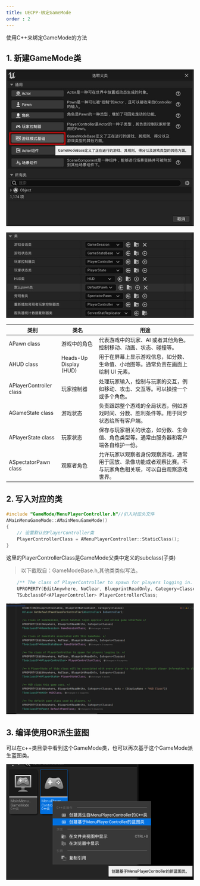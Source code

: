 ```yaml
---
title: UECPP-绑定GameMode
order : 2
---
```


<ChatMessage avatar="../../../assets/emoji/hh.png" :avatarWidth="40">
使用C++来绑定GameMode的方法
</ChatMessage>

## 1. 新建GameMode类

   ![](assets%2FGameMode.jpg)

   ![](assets%2Fgamemodeinclue.jpg)

| 类别                    | 类名                     | 用途                                                                                                 |
|-----------------------|------------------------|----------------------------------------------------------------------------------------------------|
| APawn class           | 游戏中的角色               | 代表游戏中的玩家、AI 或者其他角色。控制移动、动画、状态、碰撞等。                                            |
| AHUD class            | Heads-Up Display (HUD) | 用于在屏幕上显示游戏信息，如分数、生命值、小地图等。通常负责在画面上绘制 UI 元素。                         |
| APlayerController class | 玩家控制器               | 处理玩家输入，控制与玩家的交互，例如移动、攻击、交互等。可以操控一个或多个角色。                         |
| AGameState class      | 游戏状态                 | 负责跟踪整个游戏的全局状态，例如游戏时间、分数、胜利条件等。用于同步状态给所有客户端。                   |
| APlayerState class    | 玩家状态                 | 保存与玩家相关的状态，如分数、生命值、角色类型等。通常由服务器和客户端各自维护一份。                     |
| ASpectatorPawn class   | 观察者角色               | 允许玩家以观察者身份观察游戏，通常用于回放、录像功能或者观察比赛。不与玩家角色相关联，可以自由观察游戏世界。 |

## 2. 写入对应的类

```cpp
#include "GameMode/MenuPlayerController.h"//引入对应头文件
AMainMenuGameMode::AMainMenuGameMode()
{
    // 设置默认的PlayerController类
    PlayerControllerClass = AMenuPlayerController::StaticClass();    
}
```
<ChatMessage avatar="../../../assets/emoji/dsyj.png" :avatarWidth="40">
这里的PlayerControllerClass是GameMode父类中定义的subclass(子类)
</ChatMessage>

>以下截取自：GameModeBase.h,其他类类似写法。

```cpp
	/** The class of PlayerController to spawn for players logging in. */
	UPROPERTY(EditAnywhere, NoClear, BlueprintReadOnly, Category=Classes)
	TSubclassOf<APlayerController> PlayerControllerClass;
```

![](assets%2Fgamemodesuper.jpg)

## 3. 编译使用OR派生蓝图
<ChatMessage avatar="../../../assets/emoji/blzt.png" :avatarWidth="40">
可以在c++类目录中看到这个GameMode类，也可以再次基于这个GameMode派生蓝图类。
</ChatMessage>

![](assets%2Fgamemodecpp2bp.png)